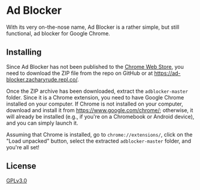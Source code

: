 # **Ad Blocker**

With its very on-the-nose name, Ad Blocker is a rather simple, but still functional, ad blocker for Google Chrome.

## __Installing__

Since Ad Blocker has not been published to the [Chrome Web Store](https://chrome.google.com/webstore), you need to download the ZIP file from the repo on GitHub or at https://ad-blocker.zacharyrude.repl.co/.

Once the ZIP archive has been downloaded, extract the `adblocker-master` folder. Since it is a Chrome extension, you need to have Google Chrome installed on your computer. If Chrome is not installed on your computer, download and install it from https://www.google.com/chrome/; otherwise, it will already be installed (e.g., if you're on a Chromebook or Android device), and you can simply launch it.

Assuming that Chrome is installed, go to `chrome://extensions/`, click on the "Load unpacked" button, select the extracted `adblocker-master` folder, and you're all set!

## **License**

[GPLv3.0](LICENSE.txt)
